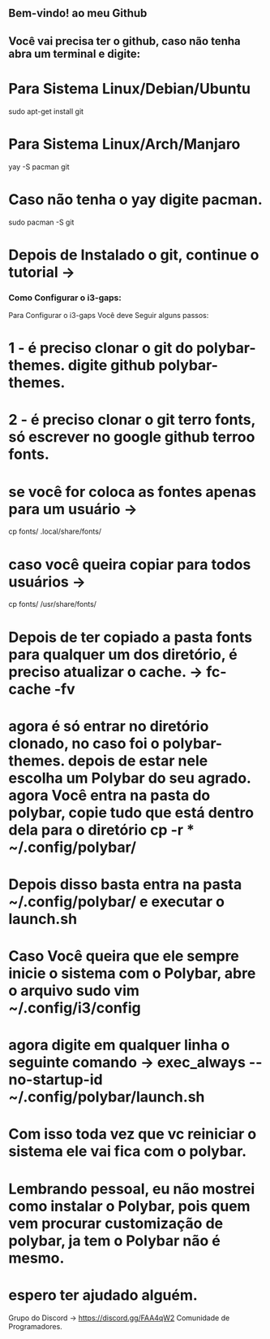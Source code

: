## Bem-vindo! ao meu Github

## Você vai precisa ter o github, caso não tenha abra um terminal e  digite:
# Para Sistema Linux/Debian/Ubuntu
sudo apt-get install git
# Para Sistema Linux/Arch/Manjaro
yay -S pacman git
# Caso não tenha o yay digite pacman.
sudo pacman -S git
# Depois de Instalado o git, continue o tutorial ->
### Como Configurar o i3-gaps:
Para Configurar o i3-gaps Você deve Seguir alguns passos:

# 1 - é preciso clonar o git do polybar-themes. digite github polybar-themes.
# 2 - é preciso clonar o git terro fonts, só escrever no google github terroo fonts.
# se você for coloca as fontes apenas para um usuário ->
cp fonts/ .local/share/fonts/
# caso você queira copiar para todos usuários ->
cp fonts/ /usr/share/fonts/
# Depois de ter copiado a pasta fonts para qualquer um dos diretório, é preciso atualizar o cache. -> fc-cache -fv

# agora é só entrar no diretório clonado, no caso foi o polybar-themes. depois de estar nele escolha um Polybar do seu agrado. agora Você entra na pasta do polybar, copie tudo que está dentro dela para o diretório cp -r * ~/.config/polybar/

# Depois disso basta entra na pasta ~/.config/polybar/ e executar o launch.sh

# Caso Você queira que ele sempre inicie o sistema com o Polybar, abre o arquivo sudo vim ~/.config/i3/config
# agora digite em qualquer linha o seguinte comando -> exec_always --no-startup-id ~/.config/polybar/launch.sh
# Com isso toda vez que vc reiniciar o sistema ele vai fica com o polybar.

# Lembrando pessoal, eu não mostrei como instalar o Polybar, pois quem vem procurar customização de polybar, ja tem o Polybar não é mesmo.
# espero ter ajudado alguém.

Grupo do Discord -> https://discord.gg/FAA4qW2 Comunidade de Programadores.

